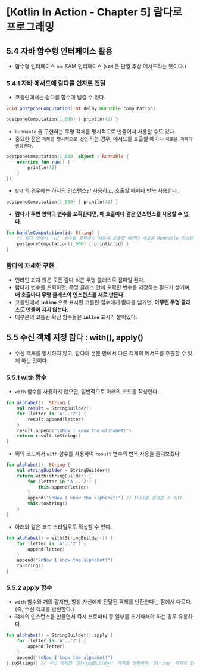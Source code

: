 # [Kotlin In Action - Chapter 5] 람다로 프로그래밍

## 5.4 자바 함수형 인터페이스 활용

- 함수형 인터페이스 == SAM 인터페이스 (`SAM` 은 단일 추상 메서드라는 뜻이다.)

### 5.4.1 자바 메서드에 람다를 인자로 전달

- 코틀린에서는 람다를 함수에 넘길 수 있다.

```java
void postponeComputation(int delay,Runnable computation);
```

```kotlin
postponeComputation(1_000) { println(42) }
```

- `Runnable` 을 구현하는 무명 객체를 명시적으로 만들어서 사용할 수도 있다.
- 중요한 점은 `객체를 명시적으로 선언` 하는 경우, 메서드를 호출할 때마다 `새로운 객체가 생성된다.`

```kotlin
postponeComputation(1_000, object : Runnable {
    override fun run() {
        println(42)
    }
})
```

- `람다` 의 경우에는 하나의 인스턴스만 사용하고, 호출할 때마다 반복 사용한다.

```kotlin
postponeComputation(1_000) { println(42) }
```

- **람다가 주변 영역의 변수를 포획한다면, 매 호출마다 같은 인스턴스를 사용할 수 없다.**

```kotlin
fun handleComputation(id: String) {
    // 람다 안에서 'id' 변수를 포획하기 때문에 호출할 때마다 새로운 Runnable 인스턴스를 만든다.
    postponeComputation(1_000) { println(id) }
}
```

### 람다의 자세한 구현

- 인라인 되지 않은 모든 람다 식은 무명 클래스로 컴파일 된다.
- 람다가 변수를 포획하면, 무명 클래스 안에 포획한 변수를 저장하는 필드가 생기며, **매 호출마다 무명 클래스의 인스턴스를 새로 만든다.**
- 코틀린에서 **`inline`** 으로 표시된 코틀린 함수에게 람다를 넘기면, **아무런 무명 클래스도 만들어 지지 않는다.**
- 대부분의 코틀린 확장 함수들은 **`inline`** 표시가 붙어있다.

## 5.5 수신 객체 지정 람다 : with(), apply()

- 수신 객체를 명시하지 않고, 람다의 본문 안에서 다른 객체의 메서드를 호출할 수 있게 하는 것이다.

### 5.5.1 with 함수

- `with` 함수를 사용하지 않으면, 일반적으로 아래의 코드를 작성한다.

```kotlin
fun alphabet(): String {
    val result = StringBuilder()
    for (letter in 'A'..'Z') {
        result.append(letter)
    }
    result.append("\nNow I know the alphabet!")
    return result.toString()
}
```

- 위의 코드에서 `with` 함수를 사용하여 `result` 변수의 반복 사용을 줄여보겠다.

```kotlin
fun alphabet(): String {
    val stringBuilder = StringBuilder()
    return with(stringBuilder) {
        for (letter in 'A'..'Z') {
            this.append(letter)
        }
        append("\nNow I know the alphabet!") // this를 생략할 수 있다.
        this.toString()
    }
}
```

- 아래와 같은 코드 스타일로도 작성할 수 있다.

```kotlin
fun alphabet() = with(StringBuilder()) {
    for (letter in 'A'..'Z') {
        append(letter)
    }
    append("\nNow I know the alphabet!")
    toString()
}
```

### 5.5.2 apply 함수

- `with` 함수와 거의 같지만, 항상 자신에게 전달된 객체를 반환한다는 점에서 다르다. (즉, 수신 객체를 반환한다.)
- 객체의 인스턴스를 만들면서 즉시 프로퍼티 중 일부를 초기화해야 하는 경우 유용하다.

```kotlin
fun alphabet() = StringBuilder().apply {
    for (letter in 'A'..'Z') {
        append(letter)
    }
    append("\nNow I know the alphabet!")
}.toString() // 수신 객체인 'StringBuilder' 객체를 반환하여 'String' 객체로 얻는다.
```

